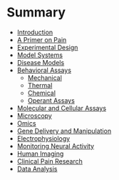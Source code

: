 # Summary

* [Introduction](README.md)
* [A Primer on Pain]()
* [Experimental Design]()
* [Model Systems]()
* [Disease Models]()
* [Behavioral Assays](Behavioral_Assays/README.md)
	* [Mechanical](Behavioral_Assays/Mechanical.md)
	* [Thermal](Behavioral_Assays/Thermal.md)
	* [Chemical](Behavioral_Assays/Chemical.md)
	* [Operant Assays](Behavioral_Assays/Operant_Assays.md)
* [Molecular and Cellular Assays]()
* [Microscopy]()
* [Omics]()
* [Gene Delivery and Manipulation]()
* [Electrophysiology]()
* [Monitoring Neural Activity]()
* [Human Imaging]()
* [Clinical Pain Research]()
* [Data Analysis]()
